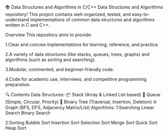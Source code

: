 📚 Data Structures and Algorithms in C/C++
Data Structures and Algorithms repository! This project contains well-organized, tested, and easy-to-understand implementations of common data structures and algorithms written in C and C++.

 Overview
This repository aims to provide:

1.Clear and concise implementations for learning, reference, and practice.

2.A variety of data structures (like stacks, queues, trees, graphs) and algorithms (such as sorting and searching).

3.Modular, commented, and beginner-friendly code.

4.Code for academic use, interviews, and competitive programming preparation.

🔍 Contents
Data Structures:
📦 Stack (Array & Linked List based)
📮 Queue (Simple, Circular, Priority)
🌲 Binary Tree (Traversal, Insertion, Deletion)
🌐 Graph (BFS, DFS, Adjacency Matrix/List)
Algorithms:
1:Searching
Linear Search
Binary Search

2:Sorting
Bubble Sort
Insertion Sort
Selection Sort
Merge Sort
Quick Sort
Heap Sort
